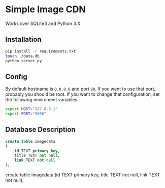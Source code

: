 # Simple Image CDN
Works over SQLite3 and Python 3.X


## Installation
```bash
pip install -r requirements.txt
touch ./data.db
python server.py
```

## Config
By default hostname is `0.0.0.0` and port `80`. If you want to use that port, probably you should be root.
If you want to change that configuration, set the following enviroment variables:
```bash
export HOST="127.0.0.1"
export PORT="5000" 
```

## Database Description
```SQL
create table imagedata
(
	id TEXT primary key,
	title TEXT not null,
	link TEXT not null
);
```

create table imagedata (id TEXT primary key, title TEXT not null, link TEXT not null);